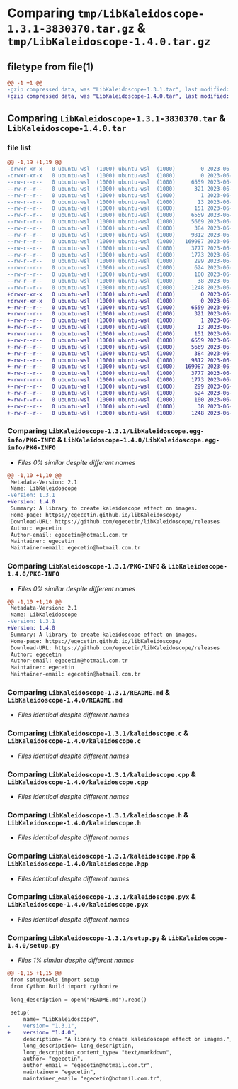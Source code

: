# Comparing `tmp/LibKaleidoscope-1.3.1-3830370.tar.gz` & `tmp/LibKaleidoscope-1.4.0.tar.gz`

## filetype from file(1)

```diff
@@ -1 +1 @@
-gzip compressed data, was "LibKaleidoscope-1.3.1.tar", last modified: Mon Jun 19 17:28:29 2023, max compression
+gzip compressed data, was "LibKaleidoscope-1.4.0.tar", last modified: Mon Jun 19 17:46:46 2023, max compression
```

## Comparing `LibKaleidoscope-1.3.1-3830370.tar` & `LibKaleidoscope-1.4.0.tar`

### file list

```diff
@@ -1,19 +1,19 @@
-drwxr-xr-x   0 ubuntu-wsl  (1000) ubuntu-wsl  (1000)        0 2023-06-19 17:28:29.974163 LibKaleidoscope-1.3.1/
-drwxr-xr-x   0 ubuntu-wsl  (1000) ubuntu-wsl  (1000)        0 2023-06-19 17:28:29.974163 LibKaleidoscope-1.3.1/LibKaleidoscope.egg-info/
--rw-r--r--   0 ubuntu-wsl  (1000) ubuntu-wsl  (1000)     6559 2023-06-19 17:28:29.000000 LibKaleidoscope-1.3.1/LibKaleidoscope.egg-info/PKG-INFO
--rw-r--r--   0 ubuntu-wsl  (1000) ubuntu-wsl  (1000)      321 2023-06-19 17:28:29.000000 LibKaleidoscope-1.3.1/LibKaleidoscope.egg-info/SOURCES.txt
--rw-r--r--   0 ubuntu-wsl  (1000) ubuntu-wsl  (1000)        1 2023-06-19 17:28:29.000000 LibKaleidoscope-1.3.1/LibKaleidoscope.egg-info/dependency_links.txt
--rw-r--r--   0 ubuntu-wsl  (1000) ubuntu-wsl  (1000)       13 2023-06-19 17:28:29.000000 LibKaleidoscope-1.3.1/LibKaleidoscope.egg-info/top_level.txt
--rw-r--r--   0 ubuntu-wsl  (1000) ubuntu-wsl  (1000)      151 2023-06-19 17:28:21.000000 LibKaleidoscope-1.3.1/MANIFEST.in
--rw-r--r--   0 ubuntu-wsl  (1000) ubuntu-wsl  (1000)     6559 2023-06-19 17:28:29.974163 LibKaleidoscope-1.3.1/PKG-INFO
--rw-r--r--   0 ubuntu-wsl  (1000) ubuntu-wsl  (1000)     5669 2023-06-19 17:28:21.000000 LibKaleidoscope-1.3.1/README.md
--rw-r--r--   0 ubuntu-wsl  (1000) ubuntu-wsl  (1000)      384 2023-06-19 17:28:21.000000 LibKaleidoscope-1.3.1/kaleidoscope-config.h
--rw-r--r--   0 ubuntu-wsl  (1000) ubuntu-wsl  (1000)     9812 2023-06-19 17:28:21.000000 LibKaleidoscope-1.3.1/kaleidoscope.c
--rw-r--r--   0 ubuntu-wsl  (1000) ubuntu-wsl  (1000)   169987 2023-06-19 17:28:29.000000 LibKaleidoscope-1.3.1/kaleidoscope.cpp
--rw-r--r--   0 ubuntu-wsl  (1000) ubuntu-wsl  (1000)     3777 2023-06-19 17:28:21.000000 LibKaleidoscope-1.3.1/kaleidoscope.h
--rw-r--r--   0 ubuntu-wsl  (1000) ubuntu-wsl  (1000)     1773 2023-06-19 17:28:21.000000 LibKaleidoscope-1.3.1/kaleidoscope.hpp
--rw-r--r--   0 ubuntu-wsl  (1000) ubuntu-wsl  (1000)      299 2023-06-19 17:28:21.000000 LibKaleidoscope-1.3.1/kaleidoscope.pxd
--rw-r--r--   0 ubuntu-wsl  (1000) ubuntu-wsl  (1000)      624 2023-06-19 17:28:21.000000 LibKaleidoscope-1.3.1/kaleidoscope.pyx
--rw-r--r--   0 ubuntu-wsl  (1000) ubuntu-wsl  (1000)      100 2023-06-19 17:28:21.000000 LibKaleidoscope-1.3.1/pyproject.toml
--rw-r--r--   0 ubuntu-wsl  (1000) ubuntu-wsl  (1000)       38 2023-06-19 17:28:29.974163 LibKaleidoscope-1.3.1/setup.cfg
--rw-r--r--   0 ubuntu-wsl  (1000) ubuntu-wsl  (1000)     1248 2023-06-19 17:28:21.000000 LibKaleidoscope-1.3.1/setup.py
+drwxr-xr-x   0 ubuntu-wsl  (1000) ubuntu-wsl  (1000)        0 2023-06-19 17:46:46.813812 LibKaleidoscope-1.4.0/
+drwxr-xr-x   0 ubuntu-wsl  (1000) ubuntu-wsl  (1000)        0 2023-06-19 17:46:46.813812 LibKaleidoscope-1.4.0/LibKaleidoscope.egg-info/
+-rw-r--r--   0 ubuntu-wsl  (1000) ubuntu-wsl  (1000)     6559 2023-06-19 17:46:46.000000 LibKaleidoscope-1.4.0/LibKaleidoscope.egg-info/PKG-INFO
+-rw-r--r--   0 ubuntu-wsl  (1000) ubuntu-wsl  (1000)      321 2023-06-19 17:46:46.000000 LibKaleidoscope-1.4.0/LibKaleidoscope.egg-info/SOURCES.txt
+-rw-r--r--   0 ubuntu-wsl  (1000) ubuntu-wsl  (1000)        1 2023-06-19 17:46:46.000000 LibKaleidoscope-1.4.0/LibKaleidoscope.egg-info/dependency_links.txt
+-rw-r--r--   0 ubuntu-wsl  (1000) ubuntu-wsl  (1000)       13 2023-06-19 17:46:46.000000 LibKaleidoscope-1.4.0/LibKaleidoscope.egg-info/top_level.txt
+-rw-r--r--   0 ubuntu-wsl  (1000) ubuntu-wsl  (1000)      151 2023-06-19 17:46:24.000000 LibKaleidoscope-1.4.0/MANIFEST.in
+-rw-r--r--   0 ubuntu-wsl  (1000) ubuntu-wsl  (1000)     6559 2023-06-19 17:46:46.813812 LibKaleidoscope-1.4.0/PKG-INFO
+-rw-r--r--   0 ubuntu-wsl  (1000) ubuntu-wsl  (1000)     5669 2023-06-19 17:46:24.000000 LibKaleidoscope-1.4.0/README.md
+-rw-r--r--   0 ubuntu-wsl  (1000) ubuntu-wsl  (1000)      384 2023-06-19 17:46:43.000000 LibKaleidoscope-1.4.0/kaleidoscope-config.h
+-rw-r--r--   0 ubuntu-wsl  (1000) ubuntu-wsl  (1000)     9812 2023-06-19 17:46:24.000000 LibKaleidoscope-1.4.0/kaleidoscope.c
+-rw-r--r--   0 ubuntu-wsl  (1000) ubuntu-wsl  (1000)   169987 2023-06-19 17:46:46.000000 LibKaleidoscope-1.4.0/kaleidoscope.cpp
+-rw-r--r--   0 ubuntu-wsl  (1000) ubuntu-wsl  (1000)     3777 2023-06-19 17:46:24.000000 LibKaleidoscope-1.4.0/kaleidoscope.h
+-rw-r--r--   0 ubuntu-wsl  (1000) ubuntu-wsl  (1000)     1773 2023-06-19 17:46:24.000000 LibKaleidoscope-1.4.0/kaleidoscope.hpp
+-rw-r--r--   0 ubuntu-wsl  (1000) ubuntu-wsl  (1000)      299 2023-06-19 17:46:24.000000 LibKaleidoscope-1.4.0/kaleidoscope.pxd
+-rw-r--r--   0 ubuntu-wsl  (1000) ubuntu-wsl  (1000)      624 2023-06-19 17:46:24.000000 LibKaleidoscope-1.4.0/kaleidoscope.pyx
+-rw-r--r--   0 ubuntu-wsl  (1000) ubuntu-wsl  (1000)      100 2023-06-19 17:46:24.000000 LibKaleidoscope-1.4.0/pyproject.toml
+-rw-r--r--   0 ubuntu-wsl  (1000) ubuntu-wsl  (1000)       38 2023-06-19 17:46:46.813812 LibKaleidoscope-1.4.0/setup.cfg
+-rw-r--r--   0 ubuntu-wsl  (1000) ubuntu-wsl  (1000)     1248 2023-06-19 17:46:43.000000 LibKaleidoscope-1.4.0/setup.py
```

### Comparing `LibKaleidoscope-1.3.1/LibKaleidoscope.egg-info/PKG-INFO` & `LibKaleidoscope-1.4.0/LibKaleidoscope.egg-info/PKG-INFO`

 * *Files 0% similar despite different names*

```diff
@@ -1,10 +1,10 @@
 Metadata-Version: 2.1
 Name: LibKaleidoscope
-Version: 1.3.1
+Version: 1.4.0
 Summary: A library to create kaleidoscope effect on images.
 Home-page: https://egecetin.github.io/libKaleidoscope/
 Download-URL: https://github.com/egecetin/libKaleidoscope/releases
 Author: egecetin
 Author-email: egecetin@hotmail.com.tr
 Maintainer: egecetin
 Maintainer-email: egecetin@hotmail.com.tr
```

### Comparing `LibKaleidoscope-1.3.1/PKG-INFO` & `LibKaleidoscope-1.4.0/PKG-INFO`

 * *Files 0% similar despite different names*

```diff
@@ -1,10 +1,10 @@
 Metadata-Version: 2.1
 Name: LibKaleidoscope
-Version: 1.3.1
+Version: 1.4.0
 Summary: A library to create kaleidoscope effect on images.
 Home-page: https://egecetin.github.io/libKaleidoscope/
 Download-URL: https://github.com/egecetin/libKaleidoscope/releases
 Author: egecetin
 Author-email: egecetin@hotmail.com.tr
 Maintainer: egecetin
 Maintainer-email: egecetin@hotmail.com.tr
```

### Comparing `LibKaleidoscope-1.3.1/README.md` & `LibKaleidoscope-1.4.0/README.md`

 * *Files identical despite different names*

### Comparing `LibKaleidoscope-1.3.1/kaleidoscope.c` & `LibKaleidoscope-1.4.0/kaleidoscope.c`

 * *Files identical despite different names*

### Comparing `LibKaleidoscope-1.3.1/kaleidoscope.cpp` & `LibKaleidoscope-1.4.0/kaleidoscope.cpp`

 * *Files identical despite different names*

### Comparing `LibKaleidoscope-1.3.1/kaleidoscope.h` & `LibKaleidoscope-1.4.0/kaleidoscope.h`

 * *Files identical despite different names*

### Comparing `LibKaleidoscope-1.3.1/kaleidoscope.hpp` & `LibKaleidoscope-1.4.0/kaleidoscope.hpp`

 * *Files identical despite different names*

### Comparing `LibKaleidoscope-1.3.1/kaleidoscope.pyx` & `LibKaleidoscope-1.4.0/kaleidoscope.pyx`

 * *Files identical despite different names*

### Comparing `LibKaleidoscope-1.3.1/setup.py` & `LibKaleidoscope-1.4.0/setup.py`

 * *Files 1% similar despite different names*

```diff
@@ -1,15 +1,15 @@
 from setuptools import setup
 from Cython.Build import cythonize
 
 long_description = open("README.md").read()
 
 setup(
     name= "LibKaleidoscope",
-    version= "1.3.1",
+    version= "1.4.0",
     description= "A library to create kaleidoscope effect on images.",
     long_description= long_description,
     long_description_content_type= "text/markdown",
     author= "egecetin",
     author_email = "egecetin@hotmail.com.tr",
     maintainer= "egecetin",
     maintainer_email= "egecetin@hotmail.com.tr",
```

